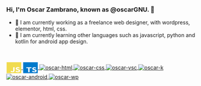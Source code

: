 ### Hi, I'm Oscar Zambrano, known as @oscarGNU. 👋


- 🔭 I am currently working as a freelance web designer, with wordpress, elementor, html, css.
- 🌱 I am currently learning other languages ​​such as javascript, python and kotlin for android app design.

<div align="center">
  <a href="https://github.com/OscarGNU"/>
</div>






##

<div style="display: inline_block"><br>
  <img align="center" alt="oscar-Js" height="30" width="40" src="https://raw.githubusercontent.com/devicons/devicon/master/icons/javascript/javascript-plain.svg">
  <img align="center" alt="oscar-Ts" height="30" width="40" src="https://raw.githubusercontent.com/devicons/devicon/master/icons/typescript/typescript-plain.svg">
  
<img align="center" alt="oscar-html" height="30" width="40" src="https://cdn.jsdelivr.net/gh/devicons/devicon/icons/html5/html5-original.svg" />
<img align="center" alt="oscar-css" height="30" width="40" src="https://cdn.jsdelivr.net/gh/devicons/devicon/icons/css3/css3-original.svg" />
<img align="center" alt="oscar-vsc" height="30" width="40" src="https://cdn.jsdelivr.net/gh/devicons/devicon/icons/visualstudio/visualstudio-plain.svg" />
<img align="center" alt="oscar-k" height="30" width="40" src="https://cdn.jsdelivr.net/gh/devicons/devicon/icons/kotlin/kotlin-original.svg" />
<img align="center" alt="oscar-android" height="30" width="40"  src="https://cdn.jsdelivr.net/gh/devicons/devicon/icons/android/android-original.svg" />
<img align="center" alt="oscar-wp" height="30" width="40" src="https://cdn.jsdelivr.net/gh/devicons/devicon/icons/wordpress/wordpress-original.svg" />
          
          
          
          
          
          
   </div>       
